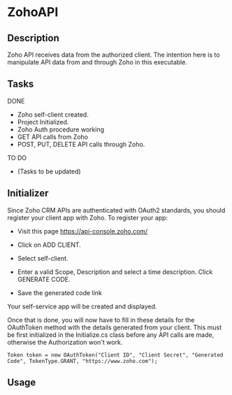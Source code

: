 # ZohoAPI
## Description
Zoho API receives data from the authorized client. The intention here is to manipulate API data from and through Zoho in this executable.

## Tasks
DONE
- Zoho self-client created.
- Project Initialized.
- Zoho Auth procedure working
- GET API calls from Zoho
- POST, PUT, DELETE API calls through Zoho. 

TO DO
- (Tasks to be updated)

## Initializer
Since Zoho CRM APIs are authenticated with OAuth2 standards, you should register your client app with Zoho. To register your app:

- Visit this page https://api-console.zoho.com/

- Click on ADD CLIENT.

- Select self-client.

- Enter a valid Scope, Description and select a time description. Click GENERATE CODE.

- Save the generated code link

Your self-service app will be created and displayed.

Once that is done, you will now have to fill in these details for the OAuthToken method with the details generated from your client. This must be first initialized in the Initialize.cs class before any API calls are made, otherwise the Authorization won't work. 
```
Token token = new OAuthToken("Client ID", "Client Secret", "Generated Code", TokenType.GRANT, "https://www.zoho.com");
```
## Usage
